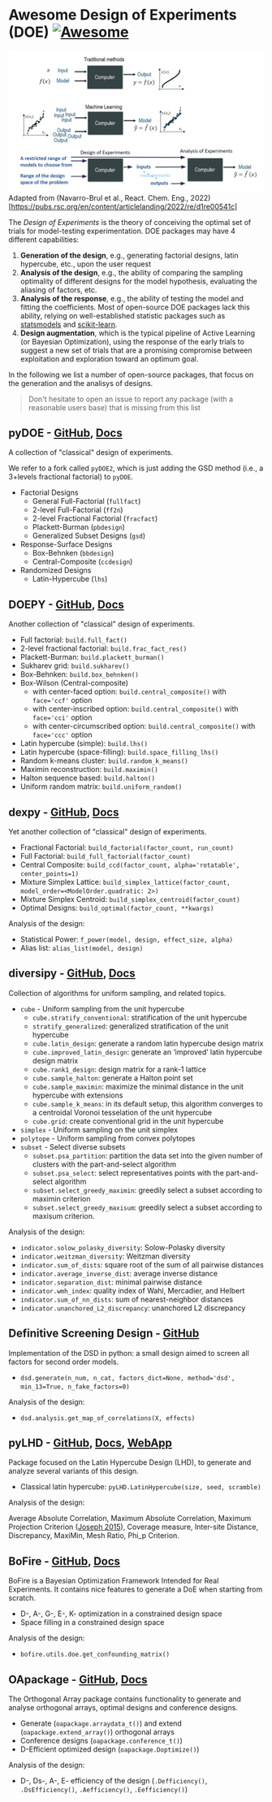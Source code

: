 # Awesome Design of Experiments (DOE) [![Awesome](https://cdn.rawgit.com/sindresorhus/awesome/d7305f38d29fed78fa85652e3a63e154dd8e8829/media/badge.svg)](https://github.com/sindresorhus/awesome)

![image](./image.png)
Adapted from (Navarro-Brul et al., React. Chem. Eng., 2022)[https://pubs.rsc.org/en/content/articlelanding/2022/re/d1re00541c]

The *Design of Experiments* is the theory of conceiving the optimal set of trials for model-testing experimentation.
DOE packages may have 4 different capabilities:

1. **Generation of the design**, e.g., generating factorial designs, latin hypercube, etc., upon the user request 
2. **Analysis of the design**, e.g., the ability of comparing the sampling optimality of different designs for the model hypothesis, evaluating the aliasing of factors, etc.
3. **Analysis of the response**, e.g., the ability of testing the model and fitting the coefficients. Most of open-source DOE packages lack this ability, relying on well-established statistic packages such as [statsmodels](https://www.statsmodels.org/stable/index.html) and [scikit-learn](https://scikit-learn.org/stable/).
4. **Design augmentation**, which is the typical pipeline of Active Learning (or Bayesian Optimization), using the response of the early trials to suggest a new set of trials that are a promising compromise between exploitation and exploration toward an optimum goal.

In the following we list a number of open-source packages, that focus on the generation and the analisys of designs.

> Don't hesitate to open an issue to report any package (with a reasonable users base) that is missing from this list

## pyDOE - [GitHub](https://github.com/clicumu/pyDOE2), [Docs](https://pythonhosted.org/pyDOE/)

A collection of "classical" design of experiments.

We refer to a fork called `pyDOE2`, which is just adding the GSD method (i.e., a 3+levels fractional factorial) to `pyDOE`.

- Factorial Designs
    - General Full-Factorial (``fullfact``)
    - 2-level Full-Factorial (``ff2n``)
    - 2-level Fractional Factorial (``fracfact``)
    - Plackett-Burman (``pbdesign``)
    - Generalized Subset Designs (``gsd``)
- Response-Surface Designs 
    - Box-Behnken (``bbdesign``)
    - Central-Composite (``ccdesign``)
- Randomized Designs
    - Latin-Hypercube (``lhs``)

## DOEPY - [GitHub](https://github.com/tirthajyoti/doepy), [Docs](https://doepy.readthedocs.io/en/latest/)

Another collection of "classical" design of experiments.

* Full factorial: `build.full_fact()`
* 2-level fractional factorial: `build.frac_fact_res()`
* Plackett-Burman: `build.plackett_burman()`
* Sukharev grid: `build.sukharev()`
* Box-Behnken: ``build.box_behnken()``
* Box-Wilson (Central-composite) 
  * with center-faced option: ``build.central_composite()`` with ``face='ccf'`` option
  * with center-inscribed option: ``build.central_composite()`` with ``face='cci'`` option
  * with center-circumscribed option: ``build.central_composite()`` with ``face='ccc'`` option
* Latin hypercube (simple): ``build.lhs()``
* Latin hypercube (space-filling): ``build.space_filling_lhs()``
* Random k-means cluster: ``build.random_k_means()``
* Maximin reconstruction: ``build.maximin()``
* Halton sequence based: ``build.halton()``
* Uniform random matrix: ``build.uniform_random()``

## dexpy - [GitHub](https://github.com/statease/dexpy), [Docs](https://statease.github.io/dexpy/)

Yet another collection of "classical" design of experiments.

- Fractional Factorial: `build_factorial(factor_count, run_count)`
- Full Factorial: `build_full_factorial(factor_count)`
- Central Composite: `build_ccd(factor_count, alpha='rotatable', center_points=1)`
- Mixture Simplex Lattice: `build_simplex_lattice(factor_count, model_order=<ModelOrder.quadratic: 2>)`
- Mixture Simplex Centroid: `build_simplex_centroid(factor_count)`
- Optimal Designs: `build_optimal(factor_count, **kwargs)`

Analysis of the design:

- Statistical Power: `f_power(model, design, effect_size, alpha)`
- Alias list: `alias_list(model, design)`

## diversipy - [GitHub](https://github.com/DavidWalz/diversipy), [Docs](https://diversipy.readthedocs.io/en/latest/index.html) 

Collection of algorithms for uniform sampling, and related topics.
 
- `cube` - Uniform sampling from the unit hypercube
  - `cube.stratify_conventional`: stratification of the unit hypercube
  - `stratify_generalized`: generalized stratification of the unit hypercube
  - `cube.latin_design`: generate a random latin hypercube design matrix
  - `cube.improved_latin_design`: generate an ‘improved’ latin hypercube design matrix
  - `cube.rank1_design`: design matrix for a rank-1 lattice
  - `cube.sample_halton`: generate a Halton point set
  - `cube.sample_maximin`: maximize the minimal distance in the unit hypercube with extensions
  - `cube.sample_k_means`: in its default setup, this algorithm converges to a centroidal Voronoi tesselation of the unit hypercube
  - `cube.grid`: create conventional grid in the unit hypercube
- `simplex` - Uniform sampling on the unit simplex
- `polytope` - Uniform sampling from convex polytopes
- `subset` - Select diverse subsets
  - `subset.psa_partition`: partition the data set into the given number of clusters with the part-and-select algorithm
  - `subset.psa_select`: select representatives points with the part-and-select algorithm
  - `subset.select_greedy_maximin`: greedily select a subset according to maximin criterion
  - `subset.select_greedy_maxisum`: greedily select a subset according to maxisum criterion.

Analysis of the design:

- `indicator.solow_polasky_diversity`: Solow-Polasky diversity
- `indicator.weitzman_diversity`: Weitzman diversity
- `indicator.sum_of_dists`: square root of the sum of all pairwise distances
- `indicator.average_inverse_dist`: average inverse distance
- `indicator.separation_dist`: minimal pairwise distance
- `indicator.wmh_index`: quality index of Wahl, Mercadier, and Helbert
- `indicator.sum_of_nn_dists`: sum of nearest-neighbor distances
- `indicator.unanchored_L2_discrepancy`: unanchored L2 discrepancy

## Definitive Screening Design - [GitHub](https://github.com/danieleongari/definitive_screening_design)

Implementation of the DSD in python: a small design aimed to screen all factors for second order models.

- `dsd.generate(n_num, n_cat, factors_dict=None, method='dsd', min_13=True, n_fake_factors=0)`

Analysis of the design:

- `dsd.analysis.get_map_of_correlations(X, effects)`

## pyLHD - [GitHub](https://github.com/toledo60/pyLHD), [Docs](https://toledo60.github.io/pyLHD/), [WebApp](https://share.streamlit.io/toledo60/pylhd-streamlit/main/pyLHD_streamlit.py)

Package focused on the Latin Hypercube Design (LHD), to generate and analyze several variants of this design.

- Classical latin hypercube: `pyLHD.LatinHypercube(size, seed, scramble)`

Analysis of the design:

Average Absolute Correlation, Maximum Absolute Correlation, Maximum Projection Criterion ([Joseph 2015](https://academic.oup.com/biomet/article-abstract/102/2/371/246859?redirectedFrom=fulltext)), Coverage measure, Inter-site Distance, Discrepancy, MaxiMin, Mesh Ratio, Phi_p Criterion. 

## BoFire - [GitHub](https://github.com/experimental-design/bofire), [Docs](https://experimental-design.github.io/bofire/)

BoFire is a Bayesian Optimization Framework Intended for Real Experiments. It contains nice features to generate a DoE when starting from scratch.

- D-, A-, G-, E-, K- optimization in a constrained design space
- Space filling in a constrained design space

Analysis of the design:

- `bofire.utils.doe.get_confounding_matrix()`

## OApackage - [GitHub](https://github.com/eendebakpt/oapackage), [Docs](https://oapackage.readthedocs.io/en/latest/index.html)

The Orthogonal Array package contains functionality to generate and analyse orthogonal arrays, optimal designs and conference designs.

- Generate (`oapackage.arraydata_t()`) and extend (`oapackage.extend_array()`) orthogonal arrays
- Conference designs (`oapackage.conference_t()`)
- D-Efficient optimized design (`oapackage.Doptimize()`)

Analysis of the design:

- D-, Ds-, A-, E- efficiency of the design (`.Defficiency()`, `.DsEfficiency()`, `.Aefficiency()`, `.Eefficiency()`)


